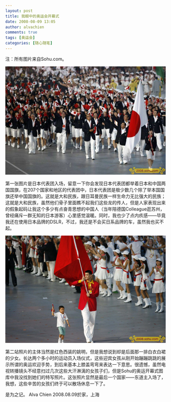 ```yaml
---
layout: post
title: 我眼中的奥运会开幕式
date: 2008-08-09 13:05
author: alvachien
comments: true
tags: [奥运会]
categories: [随心随笔]
---
```

注：所有图片来自Sohu.com。

![Pic1](/assets/uploads/2008/08/Img421511_t.jpg)


第一张图片是日本代表团入场，留意一下你会发现日本代表团都举着日本和中国两国国旗，在207个国家和地区的代表团中，日本代表团是极少数几个除了举本国国旗还举中国国旗的。这就是大和民族，跟日耳曼民族一样生命力无比强大的民族；这就是大和民族，虽然他们骨子里面瞧不起我们这些龙的传人，但是人家表现出来的假象起码让我这个多少有点奋青思想的中国人（当年陪德国Colleague逛苏州，曾经痛斥一群无知的日本游客）心里感觉温暖。同时，我也少了点内疚感——毕竟我还在使用日本品牌的DSLR，不过，我还是不会买日系品牌的车，虽然我也买不起。

![Pic2](/assets/uploads/2008/08/Img421575_t.jpg)


第二站照片的主体当然是红色西装的姚明，但是我想说到却是后面那一排白衣白裙的少女。长达两个多小时的运动员入场仪式，这些迎宾女孩从刚开始蹦蹦跳跳的展示所谓的奥运欢迎手势，到后来基本上膝盖弯弯来表达一下意思。很遗憾，虽然电视转播镜头不经意扫过几次这些大汗淋漓的女孩子们，但是Sohu的奥运开幕式图库中我没找到她们的特写照片。这张照片显然是最后一个国家——东道主入场了，我想，这些辛苦的女孩们终于可以散场休息一下了。


是为之记。
Alva Chien
2008.08.09於家，上海
